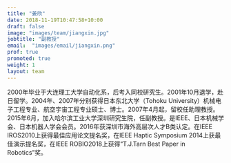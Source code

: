 ```yaml
---
title: "姜欣"
date: 2018-11-19T10:47:58+10:00
draft: false
image: "images/team/jiangxin.jpg"
jobtitle: "副教授"
email:  "images/email/jiangxin.png"
prof: true
promoted: true
weight: 1
layout: team
---
```



2000年毕业于大连理工大学自动化系，后考入同校研究生。2001年10月退学，赴日留学。2004年、2007年分别获得日本东北大学（Tohoku University）机械电子工程专业、航空宇宙工程专业硕士、博士。2007年4月起，留校任助理教授。2015年6月，加入哈尔滨工业大学深圳研究生院，任副教授。是IEEE、日本机械学会、日本机器人学会会员。2016年获深圳市海外高层次人才B类认定。在IEEE IROS2010上获得最佳应用论文提名奖，在IEEE Haptic Symposium 2014上获最佳演示提名奖，在IEEE ROBIO2018上获得“T.J.Tarn Best Paper in Robotics”奖。
